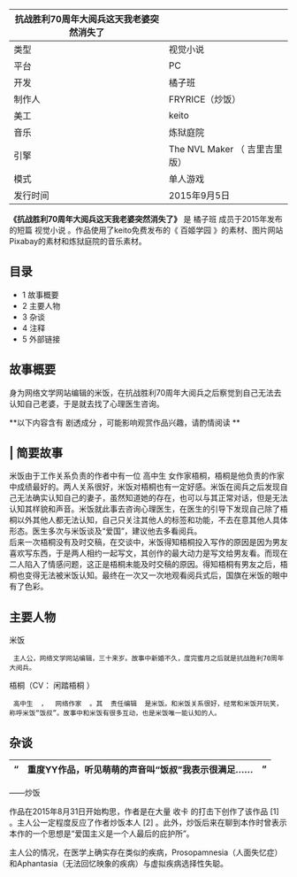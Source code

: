 |  抗战胜利70周年大阅兵这天我老婆突然消失了  ||
|---|---|
|类型  |  视觉小说   |
|平台  |  PC   |
|开发  |  橘子班   |
|制作人  |  FRYRICE（炒饭）   |
|美工  |  keito   |
|音乐  |  炼狱庭院   |
|引擎  |  The NVL Maker  （  吉里吉里  版）   |
|模式  |  单人游戏   |
|发行时间  |  2015年9月5日   |
  
**《抗战胜利70周年大阅兵这天我老婆突然消失了》** 是  橘子班  成员于2015年发布的短篇  视觉小说  。作品使用了keito免费发布的《
百姬学园  》的素材、图片网站Pixabay的素材和炼狱庭院的音乐素材。

##  目录

  * 1  故事概要 
  * 2  主要人物 
  * 3  杂谈 
  * 4  注释 
  * 5  外部链接 

##  故事概要

身为网络文学网站编辑的米饭，在抗战胜利70周年大阅兵之后察觉到自己无法去认知自己老婆，于是就去找了心理医生咨询。

**以下内容含有 剧透成分  ，可能影响观赏作品兴趣，请酌情阅读 **

|  简要故事  
---  
米饭由于工作关系负责的作者中有一位  高中生
女作家梧桐，梧桐是他负责的作家中成绩最好的。两人关系很好，米饭对梧桐也有一定好感。米饭在阅兵之后发现自己无法确实认知自己的妻子，虽然知道她的存在，也可以与其正常对话，但是无法认知其样貌和声音。米饭就此事去咨询心理医生，在医生的引导下发现自己除了梧桐以外其他人都无法认知，自己只关注其他人的标签和功能，不去在意其他人具体形态。医生多次与米饭谈及“爱国”，建议他去多看阅兵。
</br>
后来一次梧桐没有及时交稿，在交谈中，米饭得知梧桐投入写作的原因是因为男友喜欢写东西，于是两人相约一起写文，其创作的最大动力是写文给男友看。而现在二人陷入了情感问题，这正是梧桐未能及时交稿的原因。得知梧桐有男友之后，梧桐也变得无法被米饭认知。最终在一次又一次地观看阅兵式后，国旗在米饭的眼中有了色彩。
</br>  
  
##  主要人物

米饭

     主人公，网络文学网站编辑，三十来岁。故事中新婚不久，度完蜜月之后就是抗战胜利70周年大阅兵。 

梧桐（CV：  闲踏梧桐  ）

     高中生  ，  网络作家  。其  责任编辑  是米饭。和米饭关系很好，经常和米饭开玩笑，称呼米饭“饭叔”。故事中和米饭有很多互动，也是米饭唯一能认知的人。 

##  杂谈

|  “  |  重度YY作品，听见萌萌的声音叫“饭叔”我表示很满足……  |  ”   
---|---|---  
——炒饭  
  
作品在2015年8月31日开始构思，作者是在大量  收卡  的打击下创作了该作品  [1]  。主人公一定程度反应了作者炒饭本人  [2]
。此外，炒饭后来在聊到本作时曾表示本作的一个思想是“爱国主义是一个人最后的庇护所”。

主人公的情况，在医学上确实存在类似的疾病，Prosopamnesia（人面失忆症）和Aphantasia（无法回忆映象的疾病）与虚拟疾病选择性失聪。